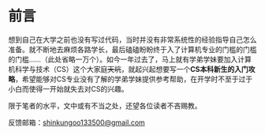 # 前言

想到自己在大学之前也没有写过代码，当时并没有非常系统性的经验指导自己怎么准备。就不断地去麻烦各路学长，最后磕磕盼盼终于入了计算机专业的门槛的门槛的门槛……（此处省略一万个）。如今一年过去了，马上就有学弟学妹要加入计算机科学与技术（CS）这个大家庭~~天坑~~，就起兴起想要写一个**CS本科新生的入门攻略**，希望能够对CS专业没有了解的学弟学妹提供参考帮助，在开学时不至于过于小白而使得一开始就失去对CS的兴趣。

限于笔者的水平，文中或有不当之处，还望各位读者不吝赐教。

反馈邮箱：shinkungoo133500@gmail.com
